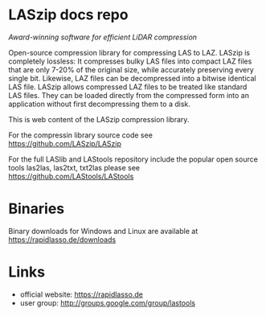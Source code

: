 # LASzip docs repo

*Award-winning software for efficient LiDAR compression*

Open-source compression library for compressing LAS to LAZ.
LASzip is completely lossless: It compresses bulky LAS files into compact LAZ files that are only 7-20% of the original size, while accurately preserving every single bit. Likewise, LAZ files can be decompressed into a bitwise identical LAS file. LASzip allows compressed LAZ files to be treated like standard LAS files. They can be loaded directly from the compressed form into an application without first decompressing them to a disk.

This is web content of the LASzip compression library.

For the compressin library source code see https://github.com/LASzip/LASzip

For the full LASlib and LAStools repository include the popular open source tools las2las, las2txt, txt2las 
please see https://github.com/LAStools/LAStools


# Binaries

Binary downloads for Windows and Linux are available at  
  https://rapidlasso.de/downloads


# Links

* official website:  https://rapidlasso.de  
* user group:     http://groups.google.com/group/lastools  
